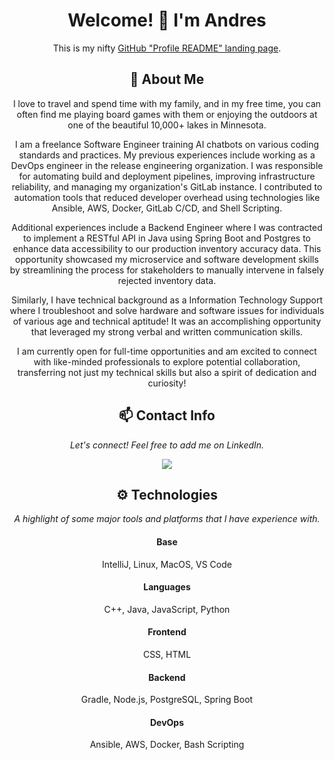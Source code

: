 <div align="center">
  
# Welcome! 👋 I'm Andres

This is my nifty [GitHub "Profile README" landing page](https://docs.github.com/en/free-pro-team@latest/github/setting-up-and-managing-your-github-profile/managing-your-profile-readme).

## 💬 About Me
I love to travel and spend time with my family, and in my free time, you can often find me playing board games with them or enjoying the outdoors at one of the beautiful 10,000+ lakes in Minnesota. 

I am a freelance Software Engineer training AI chatbots on various coding standards and practices. My previous experiences include working as a DevOps engineer in the release engineering organization. I was responsible for automating build and deployment pipelines, improving infrastructure reliability, and managing my organization's GitLab instance. I contributed to automation tools that reduced developer overhead using technologies like Ansible, AWS, Docker, GitLab C/CD, and Shell Scripting.

Additional experiences include a Backend Engineer where I was contracted to implement a RESTful API in Java using Spring Boot and Postgres to enhance data accessibility to our production inventory accuracy data. This opportunity showcased my microservice and software development skills by streamlining the process for stakeholders to manually intervene in falsely rejected inventory data. 

Similarly, I have technical background as a Information Technology Support where I troubleshoot and solve hardware and software issues for individuals of various age and technical aptitude! It was an accomplishing opportunity that leveraged my strong verbal and written communication skills.

I am currently open for full-time opportunities and am excited to connect with like-minded professionals to explore potential collaboration, transferring not just my technical skills but also a spirit of dedication and curiosity!

## 📫 Contact Info
*Let's connect! Feel free to add me on LinkedIn.*

<a href="https://www.linkedin.com/in/andres-galaviz-clay"><img src="https://img.shields.io/badge/LinkedIn-blue?style=for-the-badge&logo=linkedin"/>
</a>

## ⚙️ Technologies
*A highlight of some major tools and platforms that I have experience with.*

#### Base
IntelliJ, Linux, MacOS, VS Code

#### Languages
C++, Java, JavaScript, Python

#### Frontend
CSS, HTML

#### Backend
Gradle, Node.js, PostgreSQL, Spring Boot

#### DevOps
Ansible, AWS, Docker, Bash Scripting
